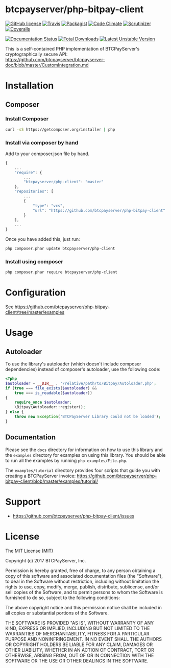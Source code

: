btcpayserver/php-bitpay-client
=================

[![GitHub license](https://img.shields.io/badge/license-MIT-blue.svg?style=flat-square)](https://raw.githubusercontent.com/btcpayserver/php-bitpay-client/master/LICENSE.md)
[![Travis](https://img.shields.io/travis/btcpayserver/php-bitpay-client.svg?style=flat-square)](https://travis-ci.org/btcpayserver/php-bitpay-client)
[![Packagist](https://img.shields.io/packagist/v/bitpay/php-client.svg?style=flat-square)](https://packagist.org/packages/bitpay/php-client)
[![Code Climate](https://img.shields.io/codeclimate/github/btcpayserver/php-bitpay-client.svg?style=flat-square)](https://codeclimate.com/github/btcpayserver/php-bitpay-client)
[![Scrutinizer](https://img.shields.io/scrutinizer/g/btcpayserver/php-bitpay-client.svg?style=flat-square)](https://scrutinizer-ci.com/g/btcpayserver/php-bitpay-client/)
[![Coveralls](https://img.shields.io/coveralls/btcpayserver/php-bitpay-client.svg?style=flat-square)](https://coveralls.io/r/btcpayserver/php-bitpay-client)

[![Documentation Status](https://readthedocs.org/projects/php-bitpay-client/badge/?version=latest)](https://readthedocs.org/projects/php-bitpay-client/?badge=latest)
[![Total Downloads](https://poser.pugx.org/bitpay/php-client/downloads.svg)](https://packagist.org/packages/bitpay/php-client)
[![Latest Unstable Version](https://poser.pugx.org/bitpay/php-client/v/unstable.svg)](https://packagist.org/packages/bitpay/php-client)

This is a self-contained PHP implementation of BTCPayServer's cryptographically secure API: https://github.com/btcpayserver/btcpayserver-doc/blob/master/CustomIntegration.md

# Installation

## Composer

### Install Composer

```bash
curl -sS https://getcomposer.org/installer | php
```

### Install via composer by hand

Add to your composer.json file by hand.

```javascript
{
    ...
    "require": {
        ...
        "btcpayserver/php-client": "master"
    },
    "repositories": [
        ...
        {
            "type": "vcs",
            "url": "https://github.com/btcpayserver/php-bitpay-client"
        }
    ],
    ...
}
```

Once you have added this, just run:

```bash
php composer.phar update btcpayserver/php-client
```

### Install using composer

```bash
php composer.phar require btcpayserver/php-client
```

# Configuration

See https://github.com/btcpayserver/php-bitpay-client/tree/master/examples

# Usage

## Autoloader

To use the library's autoloader (which doesn't include composer dependencies)
instead of composer's autoloader, use the following code:

```php
<?php
$autoloader = __DIR__ . '/relative/path/to/Bitpay/Autoloader.php';
if (true === file_exists($autoloader) &&
    true === is_readable($autoloader))
{
    require_once $autoloader;
    \Bitpay\Autoloader::register();
} else {
    throw new Exception('BTCPayServer Library could not be loaded');
}
```

## Documentation

Please see the ``docs`` directory for information on how to use this library
and the ``examples`` directory for examples on using this library. You should
be able to run all the examples by running ``php examples/File.php``.

The ``examples/tutorial`` directory provides four scripts that guide you with creating a BTCPayServer invoice:
https://github.com/btcpayserver/php-bitpay-client/blob/master/examples/tutorial/

# Support

* https://github.com/btcpayserver/php-bitpay-client/issues

# License

The MIT License (MIT)

Copyright (c) 2017 BTCPayServer, Inc.

Permission is hereby granted, free of charge, to any person obtaining a copy
of this software and associated documentation files (the "Software"), to deal
in the Software without restriction, including without limitation the rights
to use, copy, modify, merge, publish, distribute, sublicense, and/or sell
copies of the Software, and to permit persons to whom the Software is
furnished to do so, subject to the following conditions:

The above copyright notice and this permission notice shall be included in all
copies or substantial portions of the Software.

THE SOFTWARE IS PROVIDED "AS IS", WITHOUT WARRANTY OF ANY KIND, EXPRESS OR
IMPLIED, INCLUDING BUT NOT LIMITED TO THE WARRANTIES OF MERCHANTABILITY,
FITNESS FOR A PARTICULAR PURPOSE AND NONINFRINGEMENT. IN NO EVENT SHALL THE
AUTHORS OR COPYRIGHT HOLDERS BE LIABLE FOR ANY CLAIM, DAMAGES OR OTHER
LIABILITY, WHETHER IN AN ACTION OF CONTRACT, TORT OR OTHERWISE, ARISING FROM,
OUT OF OR IN CONNECTION WITH THE SOFTWARE OR THE USE OR OTHER DEALINGS IN THE
SOFTWARE.
